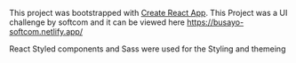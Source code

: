 This project was bootstrapped with [Create React App](https://github.com/facebook/create-react-app).
This Project was a UI challenge by softcom and it can be viewed here https://busayo-softcom.netlify.app/


React Styled components and Sass were used for the Styling and themeing
